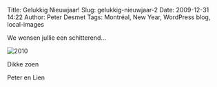 Title: Gelukkig Nieuwjaar!
Slug: gelukkig-nieuwjaar-2
Date: 2009-12-31 14:22
Author: Peter Desmet
Tags: Montréal, New Year, WordPress blog, local-images

We wensen jullie een schitterend...

![2010](http://www.anderhalv.be/wp-content/uploads/blog-2010.png "2010!")

Dikke zoen

Peter en Lien
